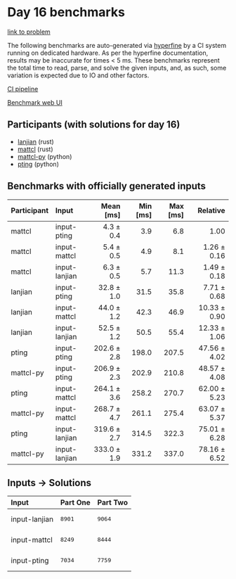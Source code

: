 # Day 16 benchmarks

[link to problem](https://adventofcode.com/2023/day/16)

The following benchmarks are auto-generated via
[hyperfine](https://github.com/sharkdp/hyperfine) by a CI system running on
dedicated hardware. As per the hyperfine documentation, results may be
inaccurate for times < 5 ms. These benchmarks represent the total time to read,
parse, and solve the given inputs, and, as such, some variation is expected due
to IO and other factors.

[CI pipeline](http://ci.papercode.net:8080/teams/main/pipelines/aoc2023)

[Benchmark web UI](https://aoc.ancalagon.black)


## Participants (with solutions for day 16)

- [lanjian](https://github.com/lanjian/aoc-2023) (rust)
- [mattcl](https://github.com/mattcl/aoc2023) (rust)
- [mattcl-py](https://github.com/mattcl/aoc2023-py) (python)
- [pting](https://github.com/pting/aoc2023) (python)


## Benchmarks with officially generated inputs

| Participant | Input | Mean [ms] | Min [ms] | Max [ms] | Relative |
|:---|:---|---:|---:|---:|---:|
| mattcl | input-pting | 4.3 ± 0.4 | 3.9 | 6.8 | 1.00 |
| mattcl | input-mattcl | 5.4 ± 0.5 | 4.9 | 8.1 | 1.26 ± 0.16 |
| mattcl | input-lanjian | 6.3 ± 0.5 | 5.7 | 11.3 | 1.49 ± 0.18 |
| lanjian | input-pting | 32.8 ± 1.0 | 31.5 | 35.8 | 7.71 ± 0.68 |
| lanjian | input-mattcl | 44.0 ± 1.2 | 42.3 | 46.9 | 10.33 ± 0.90 |
| lanjian | input-lanjian | 52.5 ± 1.2 | 50.5 | 55.4 | 12.33 ± 1.06 |
| pting | input-pting | 202.6 ± 2.8 | 198.0 | 207.5 | 47.56 ± 4.02 |
| mattcl-py | input-pting | 206.9 ± 2.3 | 202.9 | 210.8 | 48.57 ± 4.08 |
| pting | input-mattcl | 264.1 ± 3.6 | 258.2 | 270.7 | 62.00 ± 5.23 |
| mattcl-py | input-mattcl | 268.7 ± 4.7 | 261.1 | 275.4 | 63.07 ± 5.37 |
| pting | input-lanjian | 319.6 ± 2.7 | 314.5 | 322.3 | 75.01 ± 6.28 |
| mattcl-py | input-lanjian | 333.0 ± 1.9 | 331.2 | 337.0 | 78.16 ± 6.52 |


## Inputs -> Solutions

| Input | Part One | Part Two |
|:---|:---|:---|
|input-lanjian|<pre>8901</pre>|<pre>9064</pre>|
|input-mattcl|<pre>8249</pre>|<pre>8444</pre>|
|input-pting|<pre>7034</pre>|<pre>7759</pre>|
